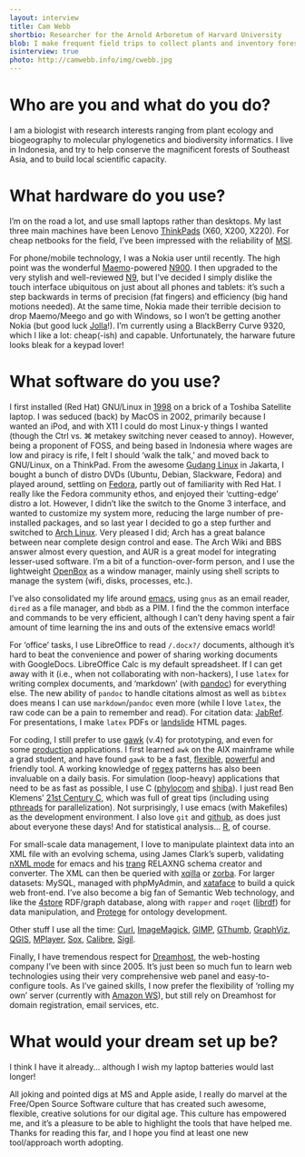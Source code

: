 ```yaml
---
layout: interview
title: Cam Webb
shortbio: Researcher for the Arnold Arboretum of Harvard University
blob: I make frequent field trips to collect plants and inventory forest throughout Indonesia, then analyze and share the data using open-source tools.
isinterview: true
photo: http://camwebb.info/img/cwebb.jpg
---
```


# Who are you and what do you do?

I am a biologist with research interests ranging from plant ecology
and biogeography to molecular phylogenetics and biodiversity
informatics. I live in Indonesia, and try to help conserve the
magnificent forests of Southeast Asia, and to build local scientific
capacity.

# What hardware do you use?

I’m on the road a lot, and use small laptops rather than desktops. My
last three main machines have been Lenovo
[ThinkPads](http://www.thinkwiki.org/) (X60, X200, X220). For cheap
netbooks for the field, I’ve been impressed with the reliability of
[MSI](http://www.msi.com/).

For phone/mobile technology, I was a Nokia user until recently. The high
point was the wonderful [Maemo](http://maemo.org/)-powered
[N900](http://en.wikipedia.org/wiki/Nokia_N900). I then upgraded to
the very stylish and well-reviewed
[N9](http://en.wikipedia.org/wiki/Nokia_N9), but I’ve decided I simply
dislike the touch interface ubiquitous on just about all phones
and tablets: it’s such a step backwards in terms of precision (fat
fingers) and efficiency (big hand motions needed). At the same time,
Nokia made their terrible decision to drop Maemo/Meego and go with
Windows, so I won’t be getting another Nokia (but good luck
[Jolla](http://jolla.com/)!). I’m currently using a BlackBerry Curve
9320, which I like a lot: cheap(-ish) and capable. Unfortunately, the
harware future looks bleak for a keypad lover!

# What software do you use?

I first installed (Red Hat) GNU/Linux in
[1998](http://linuxcounter.net/user/160056.html) on a brick of a
Toshiba Satellite laptop. I was seduced (back) by MacOS in 2002,
primarily because I wanted an iPod, and with X11 I could do most
Linux-y things I wanted (though the Ctrl vs. ⌘ metakey switching never
ceased to annoy). However, being a proponent of FOSS, and being based
in Indonesia where wages are low and piracy is rife, I felt I should
‘walk the talk,’ and moved back to GNU/Linux, on a ThinkPad. From the
awesome [Gudang Linux](http://gudanglinux.com/) in Jakarta, I bought a
bunch of distro DVDs (Ubuntu, Debian, Slackware, Fedora) and played
around, settling on [Fedora](http://fedoraproject.org/), partly out of
familiarity with Red Hat. I really like the Fedora community ethos,
and enjoyed their ‘cutting-edge’ distro a lot. However, I didn’t like
the switch to the Gnome 3 interface, and wanted to customize my system
more, reducing the large number of pre-installed packages, and so last
year I decided to go a step further and switched to
[Arch Linux](https://www.archlinux.org/). Very pleased I did; Arch has
a great balance between near complete design control and ease. The
Arch Wiki and BBS answer almost every question, and AUR is a great
model for integrating lesser-used software. I’m a bit of a
function-over-form person, and I use the lightweight
[OpenBox](http://openbox.org/) as a window manager, mainly using shell
scripts to manage the system (wifi, disks, processes,
etc.).

I’ve also consolidated my life around
[emacs](http://www.emacswiki.org/), using `gnus` as an email reader,
`dired` as a file manager, and `bbdb` as a PIM. I find the the common
interface and commands to be very efficient, although I can’t deny
having spent a fair amount of time learning the ins and outs of the
extensive emacs world!

For ‘office’ tasks, I use LibreOffice to read `/.docx?/` documents,
although it’s hard to beat the convenience and power of sharing
working documents with GoogleDocs. LibreOffice Calc is my default
spreadsheet. If I can get away with it (i.e., when not collaborating
with non-hackers), I use `latex` for writing complex documents, and
‘markdown’ (with [pandoc](http://johnmacfarlane.net/pandoc/)) for everything else. The new ability of
`pandoc` to handle citations almost as well as `bibtex` does means I can
use `markdown`/`pandoc` even more (while I love `latex`, the raw code
can be a pain to remember and read). For citation data:
[JabRef](http://jabref.sourceforge.net/). For presentations, I make
`latex` PDFs or [landslide](https://github.com/adamzap/landslide) HTML
pages.

For coding, I still prefer to use
[gawk](http://www.gnu.org/software/gawk/) (v.4) for prototyping, and even
for some [production](http://phylodiversity.net/phylomatic/)
applications. I first learned `awk` on the AIX mainframe while a grad
student, and have found `gawk` to be a fast,
[flexible](http://www.gnu.org/software/gawk/manual/gawk.html),
[powerful](http://www.gnu.org/software/gawk/manual/gawkinet/gawkinet.html)
and friendly tool. A working knowledge of
[regex](http://en.wikipedia.org/wiki/Regular_expression) patterns has
also been invaluable on a daily basis. For simulation (loop-heavy)
applications that need to be as fast as possible, I use C
([phylocom](http://phylodiversity.net/phylocom/) and
[shiba](http://phylodiversity.net/shiba/)). I just read Ben Klemens’
[21st Century C](http://shop.oreilly.com/product/0636920025108.do),
which was full of great tips (including using
[pthreads](http://en.wikipedia.org/wiki/POSIX_Threads) for
parallelization). Not surprisingly, I use emacs (with Makefiles) as
the development environment. I also love `git` and
[github](https://github.com/camwebb), as does just about everyone
these days! And for statistical
analysis... [R](http://www.r-project.org/), of course.

For small-scale data management, I love to manipulate plaintext data
into an XML file with an evolving schema, using James Clark’s superb, validating
[nXML mode](http://www.thaiopensource.com/nxml-mode/) for emacs and
his [trang](http://www.thaiopensource.com/relaxng/trang.html) RELAXNG
schema creator and converter. The XML can then be queried with
[xqilla](http://xqilla.sourceforge.net/HomePage) or
[zorba](http://www.zorba-xquery.com/). For larger datasets: MySQL,
managed with phpMyAdmin, and [xataface](http://xataface.com/) to build
a quick web front-end. I’ve also become a big fan of Semantic Web
technology, and like the [4store](http://4store.org/) RDF/graph
database, along with `rapper` and `roqet`
([librdf](http://librdf.org/)) for data manipulation, and
[Protege](http://protege.stanford.edu/) for ontology development.

Other stuff I use all the time: [Curl](http://curl.haxx.se/),
[ImageMagick](http://www.imagemagick.org/), [GIMP](http://www.gimp.org/),
[GThumb](https://live.gnome.org/gthumb),
[GraphViz](http://www.graphviz.org/), [QGIS](http://www.qgis.org/),
[MPlayer](http://www.mplayerhq.hu/),
[Sox](http://sox.sourceforge.net/),
[Calibre](http://calibre-ebook.com/), [Sigil](https://code.google.com/p/sigil/).

Finally, I have tremendous respect for
[Dreamhost](http://dreamhost.com/), the web-hosting company I’ve been
with since 2005. It’s just been so much fun to learn web technologies
using their very comprehensive web panel and easy-to-configure tools.
As I’ve gained skills, I now prefer the flexibility of ‘rolling my own’
server (currently with [Amazon WS](http://aws.amazon.com/AWS)), but
still rely on Dreamhost for domain registration, email services, etc.

# What would your dream set up be?

I think I have it already... although I wish my laptop batteries would
last longer!

All joking and pointed digs at MS and Apple aside, I really do marvel
at the Free/Open Source Software culture that has created such
awesome, flexible, creative solutions for our digital age. This
culture has empowered me, and it’s a pleasure to be able to highlight
the tools that have helped me. Thanks for reading this far, and I
hope you find at least one new tool/approach worth adopting.
